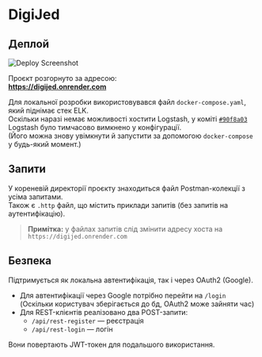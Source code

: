 # DigiJed

## Деплой

![Deploy Screenshot](https://github.com/user-attachments/assets/6fbdbb36-fcee-4d59-8891-2e1d8aa20c24)

Проєкт розгорнуто за адресою:  
**https://digijed.onrender.com**

Для локальної розробки використовувався файл `docker-compose.yaml`, який піднімає стек ELK.  
Оскільки наразі немає можливості хостити Logstash, у коміті [`#90f8a03`](https://github.com/NolanGre/DigiJed/commit/90f8a03a9f0d37dac1f3db2ef8fa1886974dcf40) Logstash було тимчасово вимкнено у конфігурації.  
(Його можна знову увімкнути й запустити за допомогою `docker-compose` у будь-який момент.)

## Запити

У кореневій директорії проєкту знаходиться файл Postman-колекції з усіма запитами.  
Також є `.http` файл, що містить приклади запитів (без запитів на аутентифікацію).

> **Примітка:** у файлах запитів слід змінити адресу хоста на  
> `https://digijed.onrender.com`

## Безпека

Підтримується як локальна автентифікація, так і через OAuth2 (Google).

- Для автентифікації через Google потрібно перейти на `/login` (Оскільки користувач зберігається до бд, OAuth2 може зайняти час)
- Для REST-клієнтів реалізовано два POST-запити:
  - `/api/rest-register` — реєстрація
  - `/api/rest-login` — логін  

Вони повертають JWT-токен для подальшого використання.
